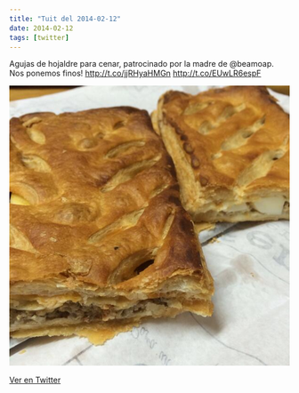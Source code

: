 ```yaml
---
title: "Tuit del 2014-02-12"
date: 2014-02-12
tags: [twitter]
---
```


Agujas de hojaldre para cenar, patrocinado por la madre de @beamoap. Nos ponemos finos! http://t.co/jjRHyaHMGn http://t.co/EUwLR6espF

![Imagen](/assets/images/433702188427509760-BgTR153IAAAeoDJ.jpg)

[Ver en Twitter](https://twitter.com/i/web/status/433702188427509760)
